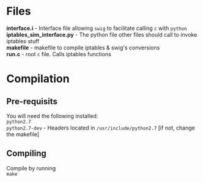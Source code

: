 Files
=====

**interface.i** -  Interface file allowing `swig` to facilitate calling `c` with `python`  
**iptables_sim_interface.py** - The python file other files should call to invoke iptables stuff  
**makefile** - makefile to compile iptables & swig's conversions  
**run.c** - root `c` file. Calls iptables functions 

Compilation
===========

Pre-requisits
-------------
You will need the following installed:  
`python2.7`  
`python2.7-dev` - Headers located in `/usr/include/python2.7` [if not, change the makefile]  

Compiling
---------
Compile by running  
`make`

